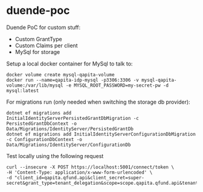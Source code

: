 # duende-poc
Duende PoC for custom stuff:
 * Custom GrantType
 * Custom Claims per client
 * MySql for storage

Setup a local docker container for MySql to talk to:
```
docker volume create mysql-qapita-volume
docker run --name=qapita-idp-mysql -p3306:3306 -v mysql-qapita-volume:/var/lib/mysql -e MYSQL_ROOT_PASSWORD=my-secret-pw -d mysql:latest
```

For migrations run (only needed when switching the storage db provider):
```
dotnet ef migrations add InitialIdentityServerPersistedGrantDbMigration -c PersistedGrantDbContext -o Data/Migrations/IdentityServer/PersistedGrantDb
dotnet ef migrations add InitialIdentityServerConfigurationDbMigration -c ConfigurationDbContext -o Data/Migrations/IdentityServer/ConfigurationDb
```

Test locally using the following request
```
curl --insecure -X POST https://localhost:5001/connect/token \
-H 'Content-Type: application/x-www-form-urlencoded' \
-d "client_id=qapita.qfund.api&client_secret=super-secret&grant_type=tenant_delegation&scope=scope.qapita.qfund.api&tenant_id=42"
```
